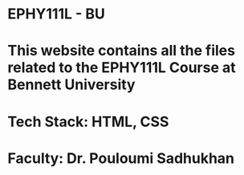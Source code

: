 # EPHY111L - BU

# This website contains all the files related to the EPHY111L Course at Bennett University

# Tech Stack: HTML, CSS

# Faculty: Dr. Pouloumi Sadhukhan
